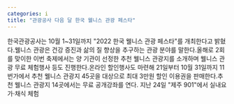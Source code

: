 ```yaml
---
categories: i
title: "관광공사 다음 달 한국 웰니스 관광 페스타"
---
```

한국관광공사는 10월 1~31일까지 "2022 한국 웰니스 관광 페스타"를 개최한다고 밝혔다.웰니스 관광은 건강 증진과 삶의 질 향상을 추구하는 관광 분야를 말한다.올해로 2회를 맞이한 이번 축제에서는 양 기관이 선정한 추천 웰니스 관광지를 소개하며 웰니스 관광 무료 체험행사 등도 진행한다.온라인 할인행사도 마련해 21일부터 10월 31일까지 11번가에서 추천 웰니스 관광지 45곳을 대상으로 최대 3만원 할인 이용권을 판매한다.추천 웰니스 관광지 14곳에서는 무료 공개강좌를 연다. 지난 24일 "제주 901"에서 실내요가·채식 체험
